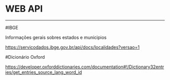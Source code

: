 # WEB API
_____________

#IBGE<p>
Informações gerais sobres estados e municipios <p>
https://servicodados.ibge.gov.br/api/docs/localidades?versao=1 <p>
  
  
 #Dicionário Oxford <p>
 https://developer.oxforddictionaries.com/documentation#!/Dictionary32entries/get_entries_source_lang_word_id
